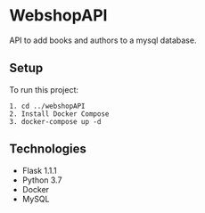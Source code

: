 # WebshopAPI

API to add books and authors to a mysql database. 

## Setup
To run this project:

```
1. cd ../webshopAPI
2. Install Docker Compose
3. docker-compose up -d
```

## Technologies

* Flask 1.1.1
* Python 3.7
* Docker 
* MySQL

